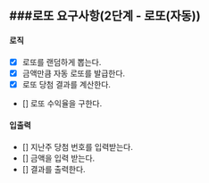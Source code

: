 ###로또 요구사항(2단계 - 로또(자동))
------

#### 로직
* [x] 로또를 랜덤하게 뽑는다.
* [x] 금액만큼 자동 로또를 발급한다.
* [x] 로또 당첨 결과를 계산한다.
* [] 로또 수익율을 구한다.
#### 입출력
* [] 지난주 당첨 번호를 입력받는다. 
* [] 금액을 입력 받는다.
* [] 결과를 출력한다.
